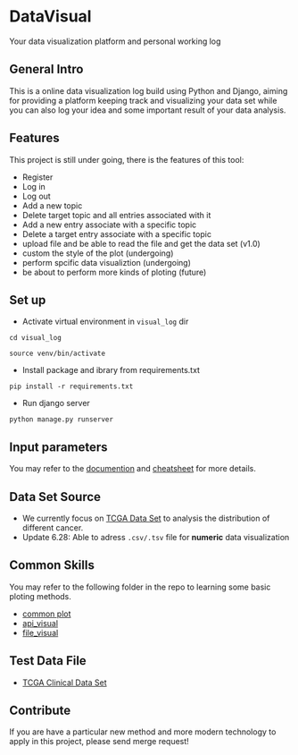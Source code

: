 # DataVisual

Your data visualization platform and personal working log

## General Intro

This is a online data visualization log build using Python and Django, aiming for providing a platform keeping track and visualizing your data set while you can also log your idea and some important result of your data analysis.

## Features
This project is still under going, there is the features of this tool:

- Register
- Log in
- Log out
- Add a new topic
- Delete target topic and all entries associated with it
- Add a new entry associate with a specific topic
- Delete a target entry associate with a specific topic
- upload file and be able to read the file and get the data set (v1.0)
- custom the style of the plot (undergoing)
- perform spcific data visualiztion (undergoing)
- be about to perform more kinds of ploting (future)

## Set up

- Activate virtual environment in `visual_log` dir
```
cd visual_log
```

```
source venv/bin/activate
```
- Install package and ibrary from requirements.txt
```
pip install -r requirements.txt
```

- Run django server
```
python manage.py runserver
```

## Input parameters

You may refer to the [documention](#) and [cheatsheet](#) for more details.

## Data Set Source

- We currently focus on [TCGA Data Set](https://www.cancer.gov/ccg/research/genome-sequencing/tcga) to analysis the distribution of different cancer.
- Update 6.28: Able to adress `.csv/.tsv` file for **numeric** data visualization

## Common Skills

You may refer to the following folder in the repo to learning some basic ploting methods.
- [common plot](mpl/)
- [api_visual](api_visual/python_repos.py)
- [file_visual](file_visual/)

## Test Data File

- [TCGA Clinical Data Set](TCGA/)

## Contribute

If you are have a particular new method and more modern technology to apply in this project, please send merge request!